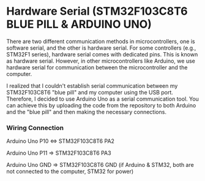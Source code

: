 # Hardware Serial (STM32F103C8T6 BLUE PILL & ARDUINO UNO)
There are two different communication methods in microcontrollers, one is software serial, and the other is hardware serial. For some controllers (e.g., STM32F1 series), hardware serial comes with dedicated pins. This is known as hardware serial. However, in other microcontrollers like Arduino, we use hardware serial for communication between the microcontroller and the computer.

I realized that I couldn't establish serial communication between my STM32F103C8T6 "blue pill" and my computer using the USB port. Therefore, I decided to use Arduino Uno as a serial communication tool. You can achieve this by uploading the code from the repository to both Arduino and the "blue pill" and then making the necessary connections.

### Wiring Connection

Arduino Uno P10 <=> STM32F103C8T6 PA2    

Arduino Uno P11 => STM32F103C8T6 PA3    

Arduino Uno GND => STM32F103C8T6 GND (if Arduino & STM32, both are not connected to the computer, STM32 for power)

